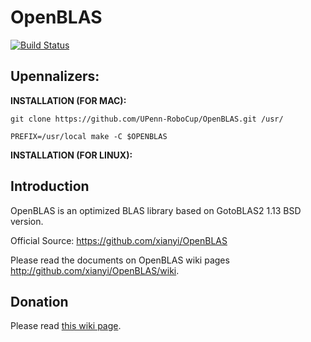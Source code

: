# OpenBLAS

[![Build Status](https://travis-ci.org/xianyi/OpenBLAS.png?branch=develop)](https://travis-ci.org/xianyi/OpenBLAS)

## Upennalizers:
**INSTALLATION (FOR MAC):**

 `git clone https://github.com/UPenn-RoboCup/OpenBLAS.git /usr/`
 
 `PREFIX=/usr/local make -C $OPENBLAS`
 
**INSTALLATION (FOR LINUX):**

## Introduction

OpenBLAS is an optimized BLAS library based on GotoBLAS2 1.13 BSD version.

Official Source: https://github.com/xianyi/OpenBLAS

Please read the documents on OpenBLAS wiki pages <http://github.com/xianyi/OpenBLAS/wiki>.

## Donation
Please read [this wiki page](https://github.com/xianyi/OpenBLAS/wiki/Donation).
